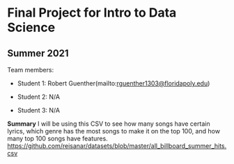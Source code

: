 # Final Project for Intro to Data Science

## Summer 2021

Team members: 

- Student 1: Robert Guenther(mailto:rguenther1303@floridapoly.edu)

- Student 2: N/A

- Student 3: N/A

**Summary**
I will be using this CSV to see how many songs have certain lyrics, which genre has the most songs to make it on the top 100, and how many top 100 songs have features.
<https://github.com/reisanar/datasets/blob/master/all_billboard_summer_hits.csv> 
